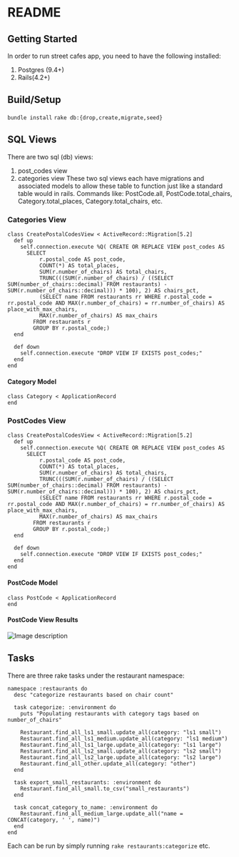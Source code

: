 # README

## Getting Started

In order to run street cafes app, you need to have the following installed:
  1) Postgres (9.4+)
  2) Rails(4.2+)

## Build/Setup
``` bundle install ```
``` rake db:{drop,create,migrate,seed} ```

## SQL Views
There are two sql (db) views:
  1) post_codes view
  2) categories view
These two sql views each have migrations and associated models to allow these table to function just like a standard table would in rails. Commands like: PostCode.all, PostCode.total_chairs, Category.total_places, Category.total_chairs, etc.

### Categories View

```
class CreatePostalCodesView < ActiveRecord::Migration[5.2]
  def up
    self.connection.execute %Q( CREATE OR REPLACE VIEW post_codes AS
      SELECT
          r.postal_code AS post_code,
          COUNT(*) AS total_places,
          SUM(r.number_of_chairs) AS total_chairs,
          TRUNC(((SUM(r.number_of_chairs) / ((SELECT SUM(number_of_chairs::decimal) FROM restaurants) - SUM(r.number_of_chairs::decimal))) * 100), 2) AS chairs_pct,
          (SELECT name FROM restaurants rr WHERE r.postal_code = rr.postal_code AND MAX(r.number_of_chairs) = rr.number_of_chairs) AS place_with_max_chairs,
          MAX(r.number_of_chairs) AS max_chairs
        FROM restaurants r
        GROUP BY r.postal_code;)
  end

  def down
    self.connection.execute "DROP VIEW IF EXISTS post_codes;"
  end
end
```
#### Category Model
```
class Category < ApplicationRecord
end
```
### PostCodes View
```
class CreatePostalCodesView < ActiveRecord::Migration[5.2]
  def up
    self.connection.execute %Q( CREATE OR REPLACE VIEW post_codes AS
      SELECT
          r.postal_code AS post_code,
          COUNT(*) AS total_places,
          SUM(r.number_of_chairs) AS total_chairs,
          TRUNC(((SUM(r.number_of_chairs) / ((SELECT SUM(number_of_chairs::decimal) FROM restaurants) - SUM(r.number_of_chairs::decimal))) * 100), 2) AS chairs_pct,
          (SELECT name FROM restaurants rr WHERE r.postal_code = rr.postal_code AND MAX(r.number_of_chairs) = rr.number_of_chairs) AS place_with_max_chairs,
          MAX(r.number_of_chairs) AS max_chairs
        FROM restaurants r
        GROUP BY r.postal_code;)
  end

  def down
    self.connection.execute "DROP VIEW IF EXISTS post_codes;"
  end
end

```
#### PostCode Model
```
class PostCode < ApplicationRecord
end
```

#### PostCode View Results
![Image description](https://photos.google.com/search/_tra_/photo/AF1QipOc9L3KHOa3-FcoBvdByrR-RSko0Jzgx9WYKDpI)

## Tasks
There are three rake tasks under the restaurant namespace:
```
namespace :restaurants do
  desc "categorize restaurants based on chair count"

  task categorize: :environment do
    puts "Populating restaurants with category tags based on number_of_chairs"

    Restaurant.find_all_ls1_small.update_all(category: "ls1 small")
    Restaurant.find_all_ls1_medium.update_all(category: "ls1 medium")
    Restaurant.find_all_ls1_large.update_all(category: "ls1 large")
    Restaurant.find_all_ls2_small.update_all(category: "ls2 small")
    Restaurant.find_all_ls2_large.update_all(category: "ls2 large")
    Restaurant.find_all_other.update_all(category: "other")
  end

  task export_small_restaurants: :environment do
    Restaurant.find_all_small.to_csv("small_restaurants")
  end

  task concat_category_to_name: :environment do
    Restaurant.find_all_medium_large.update_all("name = CONCAT(category, ' ', name)")
  end
end
```

Each can be run by simply running `rake restaurants:categorize` etc.


